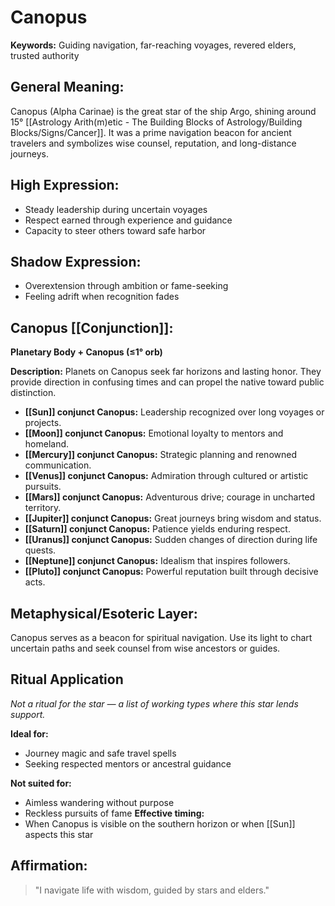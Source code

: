 # Canopus


**Keywords:** Guiding navigation, far-reaching voyages, revered elders, trusted authority

## General Meaning:
Canopus (Alpha Carinae) is the great star of the ship Argo, shining around 15° [[Astrology Arith(m)etic - The Building Blocks of Astrology/Building Blocks/Signs/Cancer]]. It was a prime navigation beacon for ancient travelers and symbolizes wise counsel, reputation, and long-distance journeys.
## High Expression:
- Steady leadership during uncertain voyages
- Respect earned through experience and guidance
- Capacity to steer others toward safe harbor
## Shadow Expression:
- Overextension through ambition or fame-seeking
- Feeling adrift when recognition fades

## Canopus [[Conjunction]]:

**Planetary Body + Canopus (≤1° orb)**

**Description:**
Planets on Canopus seek far horizons and lasting honor. They provide direction in confusing times and can propel the native toward public distinction.

- **[[Sun]] conjunct Canopus:** Leadership recognized over long voyages or projects.
- **[[Moon]] conjunct Canopus:** Emotional loyalty to mentors and homeland.
- **[[Mercury]] conjunct Canopus:** Strategic planning and renowned communication.
- **[[Venus]] conjunct Canopus:** Admiration through cultured or artistic pursuits.
- **[[Mars]] conjunct Canopus:** Adventurous drive; courage in uncharted territory.
- **[[Jupiter]] conjunct Canopus:** Great journeys bring wisdom and status.
- **[[Saturn]] conjunct Canopus:** Patience yields enduring respect.
- **[[Uranus]] conjunct Canopus:** Sudden changes of direction during life quests.
- **[[Neptune]] conjunct Canopus:** Idealism that inspires followers.
- **[[Pluto]] conjunct Canopus:** Powerful reputation built through decisive acts.
## Metaphysical/Esoteric Layer:
Canopus serves as a beacon for spiritual navigation. Use its light to chart uncertain paths and seek counsel from wise ancestors or guides.

## Ritual Application
*Not a ritual for the star — a list of working types where this star lends support.*

**Ideal for:**
- Journey magic and safe travel spells
- Seeking respected mentors or ancestral guidance

**Not suited for:**
- Aimless wandering without purpose
- Reckless pursuits of fame
**Effective timing:**
- When Canopus is visible on the southern horizon or when [[Sun]] aspects this star

## Affirmation:
> "I navigate life with wisdom, guided by stars and elders."
